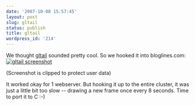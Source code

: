 ```yaml
---
date: '2007-10-08 15:57:45'
layout: post
slug: gltail
status: publish
title: gltail
wordpress_id: '214'
---
```


We thought [gltail](http://www.fudgie.org/) sounded pretty cool.   So we hooked it into bloglines.com:[![gltail screenshot](http://journal.paul.querna.org/wp-content/uploads/2007/10/gltail.png)](http://journal.paul.querna.org/wp-content/uploads/2007/10/gltail.png)

(Screenshot is clipped to protect user data)

It worked okay for 1 webserver.  But hooking it up to the entire cluster, it was just a little bit too slow -- drawing a new frame once every 8 seconds.  Time to port it to C :-)
